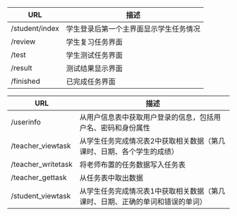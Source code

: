 URL     | 描述
-------- | ---
/student/index | 学生登录后第一个主界面显示学生任务情况
/review    | 学生复习任务界面
/test     | 学生测试任务界面
/result     | 测试结果显示界面
/finished   | 已完成任务界面

URL     | 描述
-------- | ---
/userinfo | 从用户信息表中获取用户登录的信息，包括用户名、密码和身份属性
/teacher_viewtask    | 从学生任务完成情况表2中获取相关数据（第几课时、日期、各个学生的成绩）
/teacher_writetask     | 将老师布置的任务数据写入任务表
/teacher_gettask   | 从任务表中取出数据
/student_viewtask  | 从学生任务完成情况表1中获取相关数据（第几课时、日期、正确的单词和错误的单词）
